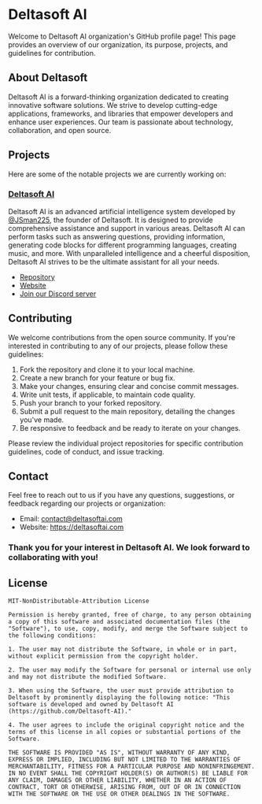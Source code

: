 # Deltasoft AI

Welcome to Deltasoft AI organization's GitHub profile page! This page provides an overview of our organization, its purpose, projects, and guidelines for contribution.

## About Deltasoft

Deltasoft AI is a forward-thinking organization dedicated to creating innovative software solutions. We strive to develop cutting-edge applications, frameworks, and libraries that empower developers and enhance user experiences. Our team is passionate about technology, collaboration, and open source.

## Projects

Here are some of the notable projects we are currently working on:

### [Deltasoft AI](https://github.com/Deltasoft-AI/Deltasoft-AI)

Deltasoft AI is an advanced artificial intelligence system developed by [@JSman225](https://github.com/JSman225), the founder of Deltasoft. It is designed to provide comprehensive assistance and support in various areas. Deltasoft AI can perform tasks such as answering questions, providing information, generating code blocks for different programming languages, creating music, and more. With unparalleled intelligence and a cheerful disposition, Deltasoft AI strives to be the ultimate assistant for all your needs.

- [Repository](https://github.com/Deltasoft-AI/Deltasoft-AI)
- [Website](https://deltasoft-ai.netlify.app)
- [Join our Discord server](https://discord.gg/aHSHBQvG6C)

## Contributing

We welcome contributions from the open source community. If you're interested in contributing to any of our projects, please follow these guidelines:

1. Fork the repository and clone it to your local machine.
2. Create a new branch for your feature or bug fix.
3. Make your changes, ensuring clear and concise commit messages.
4. Write unit tests, if applicable, to maintain code quality.
5. Push your branch to your forked repository.
6. Submit a pull request to the main repository, detailing the changes you've made.
7. Be responsive to feedback and be ready to iterate on your changes.

Please review the individual project repositories for specific contribution guidelines, code of conduct, and issue tracking.

## Contact

Feel free to reach out to us if you have any questions, suggestions, or feedback regarding our projects or organization:

- Email: contact@deltasoftai.com
- Website: https://deltasoftai.com

### Thank you for your interest in Deltasoft AI. We look forward to collaborating with you!

## License



```
MIT-NonDistributable-Attribution License

Permission is hereby granted, free of charge, to any person obtaining a copy of this software and associated documentation files (the "Software"), to use, copy, modify, and merge the Software subject to the following conditions:

1. The user may not distribute the Software, in whole or in part, without explicit permission from the copyright holder.

2. The user may modify the Software for personal or internal use only and may not distribute the modified Software.

3. When using the Software, the user must provide attribution to Deltasoft by prominently displaying the following notice: "This software is developed and owned by Deltasoft AI (https://github.com/Deltasoft-AI)."

4. The user agrees to include the original copyright notice and the terms of this license in all copies or substantial portions of the Software.

THE SOFTWARE IS PROVIDED "AS IS", WITHOUT WARRANTY OF ANY KIND, EXPRESS OR IMPLIED, INCLUDING BUT NOT LIMITED TO THE WARRANTIES OF MERCHANTABILITY, FITNESS FOR A PARTICULAR PURPOSE AND NONINFRINGEMENT. IN NO EVENT SHALL THE COPYRIGHT HOLDER(S) OR AUTHOR(S) BE LIABLE FOR ANY CLAIM, DAMAGES OR OTHER LIABILITY, WHETHER IN AN ACTION OF CONTRACT, TORT OR OTHERWISE, ARISING FROM, OUT OF OR IN CONNECTION WITH THE SOFTWARE OR THE USE OR OTHER DEALINGS IN THE SOFTWARE.
```

